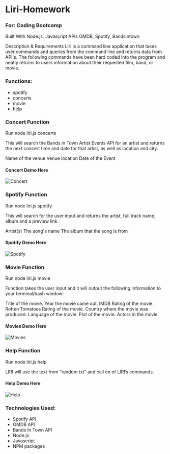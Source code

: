 # Liri-Homework

### For: Coding Bootcamp

Built With Node.js, Javascript
APIs OMDB, Spotify, Bandsintown

Description & Requirements
Liri is a command line application that takes user commands and queries from the command line and returns data from API's. The following commands have been hard coded into the program and neatly returns to users information about their requested film, band, or movie.

### Functions: 
- spotify 
- concerts 
- movie
- help


### Concert Function

Run node liri.js concerts

This will search the Bands in Town Artist Events API for an artist and returns the next concert time and date for that artist, as well as location and city.

Name of the venue
Venue location
Date of the Event

#### Concert Demo Here
![Concert](https://media.giphy.com/media/dYfu21TqWWlUxWPsdv/giphy.gif)


### Spotify Function

Run node liri.js spotify

This will search for the user input and returns the artist, full track name, album and a preview link.

Artist(s)
The song's name
The album that the song is from

#### Spotify Demo Here
![Spotify](https://media.giphy.com/media/J5wB0lbFquf5B86N8H/giphy.gif)

### Movie Function

Run node liri.js movie

Function takes the user input and it will output the following information to your terminal/bash window:

Title of the movie.
Year the movie came out.
IMDB Rating of the movie.
Rotten Tomatoes Rating of the movie.
Country where the movie was produced.
Language of the movie.
Plot of the movie.
Actors in the movie.

#### Movies Demo Here
![Movies](https://media.giphy.com/media/fsOwopexcQMPNpE53D/giphy.gif)

### Help Function

Run node liri.js help

LIRI will use the text from “random.txt” and call on of LIRI’s commands.

#### Help Demo Here
![Help](https://media.giphy.com/media/cJAgvUfd61geMqR1et/giphy.gif)

### Technologies Used:
- Spotify API
- OMDB API
- Bands In Town API
- Node.js
- Javascript
- NPM packages